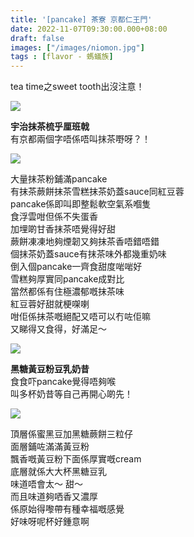 ```yaml
---
title: '[pancake] 茶寮 京都仁王門'
date: 2022-11-07T09:30:00.000+08:00
draft: false
images: ["/images/niomon.jpg"]
tags : [flavor - 螞蟻族]
---
```


tea time之sweet tooth出沒注意！  

![](/images/niomon.jpg)

**宇治抹茶梳乎厘班戟**  
有京都兩個字唔係唔叫抹茶嘢呀？！  

![](/images/niomon1.jpg)

大量抹茶粉鋪滿pancake  
有抹茶蕨餅抹茶雪糕抹茶奶蓋sauce同紅豆蓉  
pancake係即叫即整鬆軟空氣系嗰隻  
食浮雲咁但係不失蛋香  
加埋啲甘香抹茶唔覺得好甜  
蕨餅凍凍地夠煙韌又夠抹茶香唔錯唔錯  
個抹茶奶蓋sauce有抹茶味外都幾重奶味  
倒入個pancake一齊食甜度啱啱好  
雪糕夠厚實同pancake成對比  
當然都係有住極濃郁嘅抹茶味  
紅豆蓉好甜就梗㗎喇  
咁佢係抹茶嘅絕配又唔可以冇咗佢嘛  
又睇得又食得，好滿足～  

![](/images/niomon2.jpg)

**黑糖黃豆粉豆乳奶昔**  
食食吓pancake覺得唔夠喉  
叫多杯奶昔等自己再開心啲先！  

![](/images/niomon3.jpg)

頂層係蜜黑豆加黑糖蕨餅三粒仔  
面層鋪咗滿滿黃豆粉  
飄香嘅黃豆粉下面係厚實嘅cream  
底層就係大大杯黑糖豆乳  
味道唔會太～ 甜～  
而且味道夠哂香又濃厚  
係原始得嚟帶有種幸福嘅感覺  
好味呀呢杯好鍾意啊
